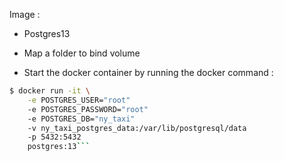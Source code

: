 Image :
* Postgres13
* Map a folder to bind volume

* Start the docker container by running the docker command : 
```bash
$ docker run -it \
    -e POSTGRES_USER="root"
    -e POSTGRES_PASSWORD="root"
    -e POSTGRES_DB="ny_taxi"
    -v ny_taxi_postgres_data:/var/lib/postgresql/data
    -p 5432:5432
    postgres:13```
```

